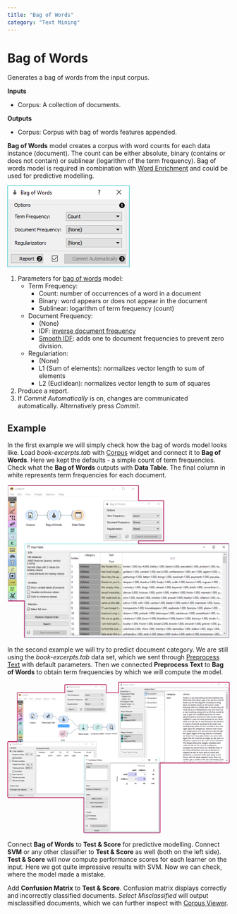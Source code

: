 ```yaml
---
title: "Bag of Words"
category: "Text Mining"
---
```

Bag of Words
============

Generates a bag of words from the input corpus.

**Inputs**

- Corpus: A collection of documents.

**Outputs**

- Corpus: Corpus with bag of words features appended.

**Bag of Words** model creates a corpus with word counts for each data instance (document). The count can be either absolute, binary (contains or does not contain) or sublinear (logarithm of the term frequency). Bag of words model is required in combination with [Word Enrichment](/widget-catalog/text-mining/wordenrichment) and could be used for predictive modelling.

![](/widget-catalog/text-mining/images/Bag-of-Words-stamped.png)

1. Parameters for [bag of words](https://en.wikipedia.org/wiki/Tf%E2%80%93idf) model:
    - Term Frequency:
        - Count: number of occurrences of a word in a document
        - Binary: word appears or does not appear in the document
        - Sublinear: logarithm of term frequency (count)
    - Document Frequency:
        - (None)
        - IDF: [inverse document frequency](http://nlp.stanford.edu/IR-book/html/htmledition/inverse-document-frequency-1.html)
        - [Smooth IDF](http://scikit-learn.org/stable/modules/generated/sklearn.feature_extraction.text.TfidfTransformer.html): adds one to document frequencies to prevent zero division.
    - Regulariation:
        - (None)
        - L1 (Sum of elements): normalizes vector length to sum of elements
        - L2 (Euclidean): normalizes vector length to sum of squares
2. Produce a report.
3. If *Commit Automatically* is on, changes are communicated automatically. Alternatively press *Commit*.

Example
-------

In the first example we will simply check how the bag of words model looks like. Load *book-excerpts.tab* with [Corpus](/widget-catalog/text-mining/corpus-widget) widget and connect it to **Bag of Words**. Here we kept the defaults - a simple count of term frequencies. Check what the **Bag of Words** outputs with **Data Table**. The final column in white represents term frequencies for each document.

![](/widget-catalog/text-mining/images/Bag-of-Words-Example1.png)

In the second example we will try to predict document category. We are still using the *book-excerpts.tab* data set, which we sent through [Preprocess Text](/widget-catalog/text-mining/preprocesstext) with default parameters. Then we connected **Preprocess Text** to **Bag of Words** to obtain term frequencies by which we will compute the model.

![](/widget-catalog/text-mining/images/Bag-of-Words-Example2.png)

Connect **Bag of Words** to **Test & Score** for predictive modelling. Connect **SVM** or any other classifier to **Test & Score** as well (both on the left side). **Test & Score** will now compute performance scores for each learner on the input. Here we got quite impressive results with SVM. Now we can check, where the model made a mistake.

Add **Confusion Matrix** to **Test & Score**. Confusion matrix displays correctly and incorrectly classified documents. *Select Misclassified* will output misclassified documents, which we can further inspect with [Corpus Viewer](/widget-catalog/text-mining/corpusviewer).
